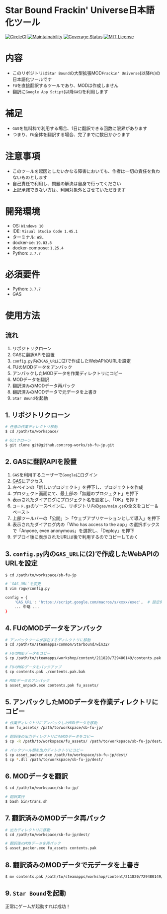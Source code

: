 Star Bound Frackin' Universe日本語化ツール
===

[![CircleCI](https://circleci.com/gh/rog-works/sb-fu-jp.svg?style=shield)](https://circleci.com/gh/rog-works/sb-fu-jp)
[![Maintainability](https://api.codeclimate.com/v1/badges/1f26d55cf934dda318df/maintainability)](https://codeclimate.com/github/rog-works/sb-fu-jp/maintainability)
[![Coverage Status](https://coveralls.io/repos/github/rog-works/sb-fu-jp/badge.svg?branch=master)](https://coveralls.io/github/rog-works/sb-fu-jp?branch=master)
[![MIT License](http://img.shields.io/badge/license-MIT-blue.svg?style=flat)](LICENSE)

# 内容

* このリポジトリは`Star Bound`の大型拡張MOD`Frackin' Universe`(以降`FU`)の日本語化ツールです
* `FU`を直接翻訳するツールであり、MODは作成しません
* 翻訳に`Google App Sctipt`(以降`GAS`)を利用します

# 補足

* `GAS`を無料枠で利用する場合、1日に翻訳できる回数に限界があります
* つまり、`FU`全体を翻訳する場合、完了までに数日かかります

# 注意事項

* このツールを起因としたいかなる障害においても、作者は一切の責任を負わないものとします
* 自己責任で利用し、問題の解決は自身で行ってください
* 上記承諾できない方は、利用対象外とさせていただきます

# 開発環境

* OS: `Windows 10`
* IDE: `Visual Studio Code 1.45.1`
* ターミナル: `WSL`
* docker-ce: `19.03.8`
* docker-compose: `1.25.4`
* Python: `3.7.7`

# 必須要件

* Python: `3.7.7`
* GAS

# 使用方法

## 流れ

1. リポジトリクローン
2. GASに翻訳APIを設置
3. `config.py`内の`GAS_URL`に(2)で作成したWebAPIのURLを設定
4. FUのMODデータをアンパック
5. アンパックしたMODデータを作業ディレクトリにコピー
6. MODデータを翻訳
7. 翻訳済みのMODデータ再パック
8. 翻訳済みのMODデータで元データを上書き
9. `Star Bound`を起動

## 1. リポジトリクローン

```bash
# 任意の作業ディレクトリ移動
$ cd /path/to/workspace/

# Gitクローン
$ git clone git@github.com:rog-works/sb-fu-jp.git
```

## 2. GASに翻訳APIを設置

1. `GAS`を利用するユーザーで`Google`にログイン
1. [GAS](https://script.google.com/home)にアクセス
1. 左ペインの「新しいプロジェクト」を押下し、プロジェクトを作成
1. プロジェクト画面にて、最上部の「無題のプロジェクト」を押下
1. 表示されたダイアログにプロジェクト名を設定し、「OK」を押下
1. `コード.gs`のソースペインに、リポジトリ内の`gas/main.gs`の全文をコピー＆ペースト
1. 上部ツールバーの「公開」＞「ウェブアプリケーションとして導入」を押下
1. 表示されたダイアログ内の「Who has access to the app」の選択ボックスで「Anyone, even anonymous」を選択し、「Deploy」を押下
1. デプロイ後に表示されたURLは後で利用するのでコピーしておく

## 3. `config.py`内の`GAS_URL`に(2)で作成したWebAPIのURLを設定

```bash
$ cd /path/to/workspace/sb-fu-jp

# `GAS_URL`を変更
$ vim rogw/config.py

config = {
    'GAS_URL': 'https://script.google.com/macros/s/xxxx/exec',  # 設定例
    ... 中略 ...
}
```

## 4. FUのMODデータをアンパック

```bash
# アンパックツールが存在するディレクトリに移動
$ cd /path/to/steamapps/common/Starbound/win32/

# FUのMODデータをコピー
$ cp /path/to/steamapps/workshop/content/211820/729480149/contents.pak ./

# FUのMODデータをバックアップ
$ cp contents.pak ./contents.pak.bak

# MODデータのアンパック
$ asset_unpack.exe contents.pak fu_assets/
```

## 5. アンパックしたMODデータを作業ディレクトリにコピー

```bash
# 作業ディレクトリにアンパックしたMODデータを移動
$ mv fu_assets/ /path/to/workspace/sb-fu-jp/

# 翻訳後の出力ディレクトリにもMODデータをコピー
$ cp -R /path/to/workspace/fu_assets/ /path/to/workspace/sb-fu-jp/dest/

# パックツール類を出力ディレクトリにコピー
$ cp asset_packer.exe /path/to/workspace/sb-fu-jp/dest/
$ cp *.dll /path/to/workspace/sb-fu-jp/dest/
```

## 6. MODデータを翻訳

```bash
$ cd /path/to/workspace/sb-fu-jp/

# 翻訳実行
$ bash bin/trans.sh
```

## 7. 翻訳済みのMODデータ再パック

```bash
# 出力ディレクトリに移動
$ cd /path/to/workspace/sb-fu-jp/dest/

# 翻訳後のMODデータを再パック
$ asset_packer.exe fu_assets contents.pak
```

## 8. 翻訳済みのMODデータで元データを上書き

```bash
$ mv contents.pak /path/to/steamapps/workshop/content/211820/729480149/
```

## 9. `Star Bound`を起動

正常にゲームが起動すれば成功！
